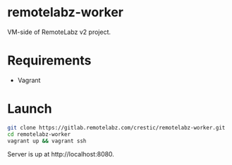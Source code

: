 # remotelabz-worker

VM-side of RemoteLabz v2 project.

# Requirements

- Vagrant

# Launch

```bash
git clone https://gitlab.remotelabz.com/crestic/remotelabz-worker.git
cd remotelabz-worker
vagrant up && vagrant ssh
```

Server is up at http://localhost:8080.